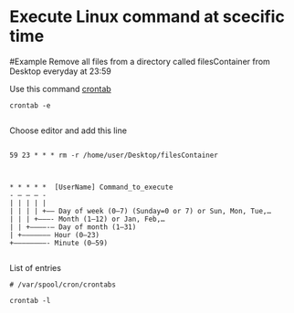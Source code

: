 # Execute Linux command at scecific time

#Example 
Remove all files from a directory called filesContainer from Desktop everyday at 23:59

Use this command 
[crontab](https://ss64.com/bash/crontab.html)

```
crontab -e
  
```
Choose editor and add this line

```

59 23 * * * rm -r /home/user/Desktop/filesContainer



* * * * *  [UserName] Command_to_execute
- – – – -
| | | | |
| | | | +—– Day of week (0–7) (Sunday=0 or 7) or Sun, Mon, Tue,…
| | | +———- Month (1–12) or Jan, Feb,…
| | +————-— Day of month (1–31)
| +——————– Hour (0–23)
+————————- Minute (0–59)
  
```

List of entries 

```
# /var/spool/cron/crontabs 

crontab -l
```



